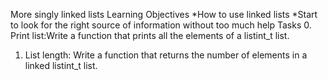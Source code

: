 More singly linked lists
Learning Objectives
	*How to use linked lists
	*Start to look for the right source of information without too much help
Tasks 
0. Print list:Write a function that prints all the elements of a listint_t list.
1. List length: Write a function that returns the number of elements in a linked listint_t list.
